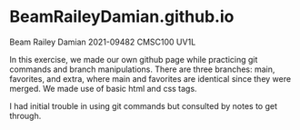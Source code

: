 # BeamRaileyDamian.github.io
Beam Railey Damian
2021-09482
CMSC100 UV1L

In this exercise, we made our own github page while practicing git commands and branch manipulations. There are three branches: main, favorites, and extra, where main and favorites are identical since they were merged. We made use of basic html and css tags.

I had initial trouble in using git commands but consulted by notes to get through.